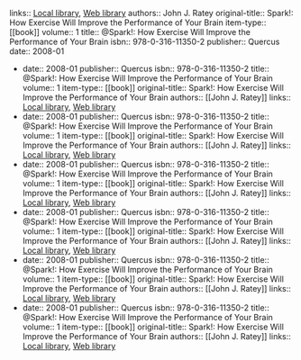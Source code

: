 links:: [Local library](zotero://select/library/items/5PDQ3AJD), [Web library](https://www.zotero.org/users/9751538/items/5PDQ3AJD)
authors:: John J. Ratey
original-title:: Spark!: How Exercise Will Improve the Performance of Your Brain
item-type:: [[book]]
volume:: 1
title:: @Spark!: How Exercise Will Improve the Performance of Your Brain
isbn:: 978-0-316-11350-2
publisher:: Quercus
date:: 2008-01

- date:: 2008-01
  publisher:: Quercus
  isbn:: 978-0-316-11350-2
  title:: @Spark!: How Exercise Will Improve the Performance of Your Brain
  volume:: 1
  item-type:: [[book]]
  original-title:: Spark!: How Exercise Will Improve the Performance of Your Brain
  authors:: [[John J. Ratey]]
  links:: [Local library](zotero://select/library/items/5PDQ3AJD), [Web library](https://www.zotero.org/users/9751538/items/5PDQ3AJD)
- date:: 2008-01
  publisher:: Quercus
  isbn:: 978-0-316-11350-2
  title:: @Spark!: How Exercise Will Improve the Performance of Your Brain
  volume:: 1
  item-type:: [[book]]
  original-title:: Spark!: How Exercise Will Improve the Performance of Your Brain
  authors:: [[John J. Ratey]]
  links:: [Local library](zotero://select/library/items/5PDQ3AJD), [Web library](https://www.zotero.org/users/9751538/items/5PDQ3AJD)
- date:: 2008-01
  publisher:: Quercus
  isbn:: 978-0-316-11350-2
  title:: @Spark!: How Exercise Will Improve the Performance of Your Brain
  volume:: 1
  item-type:: [[book]]
  original-title:: Spark!: How Exercise Will Improve the Performance of Your Brain
  authors:: [[John J. Ratey]]
  links:: [Local library](zotero://select/library/items/5PDQ3AJD), [Web library](https://www.zotero.org/users/9751538/items/5PDQ3AJD)
- date:: 2008-01
  publisher:: Quercus
  isbn:: 978-0-316-11350-2
  title:: @Spark!: How Exercise Will Improve the Performance of Your Brain
  volume:: 1
  item-type:: [[book]]
  original-title:: Spark!: How Exercise Will Improve the Performance of Your Brain
  authors:: [[John J. Ratey]]
  links:: [Local library](zotero://select/library/items/5PDQ3AJD), [Web library](https://www.zotero.org/users/9751538/items/5PDQ3AJD)
- date:: 2008-01
  publisher:: Quercus
  isbn:: 978-0-316-11350-2
  title:: @Spark!: How Exercise Will Improve the Performance of Your Brain
  volume:: 1
  item-type:: [[book]]
  original-title:: Spark!: How Exercise Will Improve the Performance of Your Brain
  authors:: [[John J. Ratey]]
  links:: [Local library](zotero://select/library/items/5PDQ3AJD), [Web library](https://www.zotero.org/users/9751538/items/5PDQ3AJD)
- date:: 2008-01
  publisher:: Quercus
  isbn:: 978-0-316-11350-2
  title:: @Spark!: How Exercise Will Improve the Performance of Your Brain
  volume:: 1
  item-type:: [[book]]
  original-title:: Spark!: How Exercise Will Improve the Performance of Your Brain
  authors:: [[John J. Ratey]]
  links:: [Local library](zotero://select/library/items/5PDQ3AJD), [Web library](https://www.zotero.org/users/9751538/items/5PDQ3AJD)